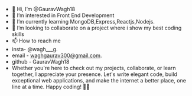 
- 👋 Hi, I’m @GauravWagh18
- 👀 I’m interested in Front End Development
- 🌱 I’m currently learning MongoDB,Express,Reactjs,Nodejs.
- 💞️ I’m looking to collaborate on a project where i show my best coding skills
- 📫 How to reach me
- insta- @wagh___g.
- email - waghgaurav300@gmail.com.
- github - GauravWagh18
- Whether you're here to check out my projects, collaborate, or learn together, I appreciate your presence. Let's write elegant code, build exceptional web applications, and make the internet a better place, one 
  line at a time. Happy coding! 🚀✨
